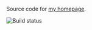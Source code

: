 Source code for [my homepage](http://ankitshankar.com).

![Build status](https://secure.travis-ci.org/thelastnode/ankitshankar-com.png)
